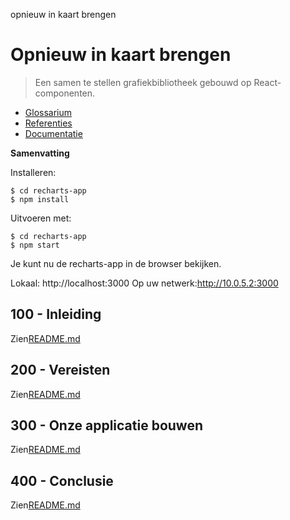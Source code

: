 opnieuw in kaart brengen

# Opnieuw in kaart brengen

> Een samen te stellen grafiekbibliotheek gebouwd op React-componenten.

-   [Glossarium](./GLOSSARY.md)
-   [Referenties](./REFERENCES.md)
-   [Documentatie](./DOCUMENTATION.md)

**Samenvatting**

Installeren:

    $ cd recharts-app
    $ npm install

Uitvoeren met:

    $ cd recharts-app
    $ npm start

Je kunt nu de recharts-app in de browser bekijken.

Lokaal: http&#x3A;//localhost:3000
  Op uw netwerk:<http://10.0.5.2:3000>

## 100 - Inleiding

Zien[README.md](./100/README.md)

## 200 - Vereisten

Zien[README.md](./200/README.md)

## 300 - Onze applicatie bouwen

Zien[README.md](./300/README.md)

## 400 - Conclusie

Zien[README.md](./400/README.md)
